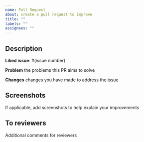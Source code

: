 ```yaml
---
name: Pull Request
about: create a pull request to improve
title: ""
labels: ""
assignees: ""
---
```


## Description
**Liked issue**: #(issue number) 

**Problem**
the problems this PR aims to solve

**Changes**
changes you have made to address the issue

## Screenshots
If applicable, add screenshots to help explain your improvements

## To reviewers
Additional comments for reviewers